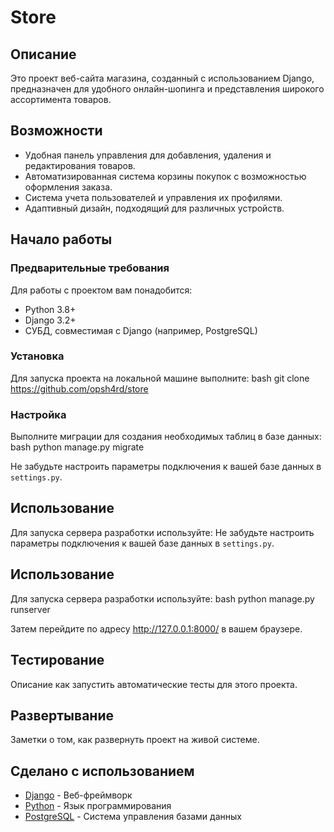 # Store

## Описание

Это проект веб-сайта магазина, созданный с использованием Django, предназначен для удобного онлайн-шопинга и представления широкого ассортимента товаров.

## Возможности

- Удобная панель управления для добавления, удаления и редактирования товаров.
- Автоматизированная система корзины покупок с возможностью оформления заказа.
- Система учета пользователей и управления их профилями.
- Адаптивный дизайн, подходящий для различных устройств.

## Начало работы

### Предварительные требования

Для работы с проектом вам понадобится:

- Python 3.8+
- Django 3.2+
- СУБД, совместимая с Django (например, PostgreSQL)

### Установка

Для запуска проекта на локальной машине выполните:
bash
git clone https://github.com/opsh4rd/store


### Настройка

Выполните миграции для создания необходимых таблиц в базе данных:
bash
python manage.py migrate

Не забудьте настроить параметры подключения к вашей базе данных в `settings.py`.

## Использование

Для запуска сервера разработки используйте:
Не забудьте настроить параметры подключения к вашей базе данных в `settings.py`.

## Использование

Для запуска сервера разработки используйте:
bash
python manage.py runserver

Затем перейдите по адресу http://127.0.0.1:8000/ в вашем браузере.

## Тестирование

Описание как запустить автоматические тесты для этого проекта.

## Развертывание

Заметки о том, как развернуть проект на живой системе.

## Сделано с использованием

- [Django](https://www.djangoproject.com/) - Веб-фреймворк
- [Python](https://www.python.org/) - Язык программирования
- [PostgreSQL](https://www.postgresql.org/) - Система управления базами данных

